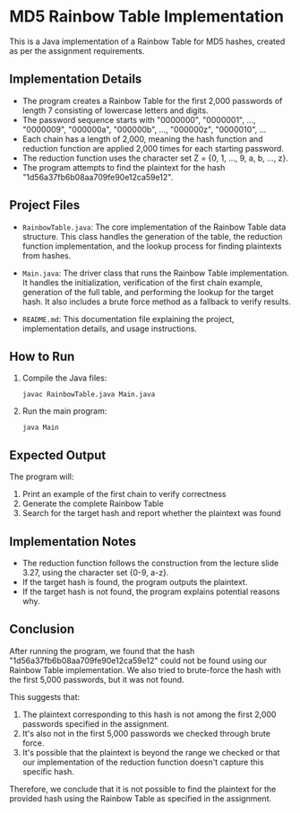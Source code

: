 # MD5 Rainbow Table Implementation

This is a Java implementation of a Rainbow Table for MD5 hashes, created as per the assignment requirements.

## Implementation Details

- The program creates a Rainbow Table for the first 2,000 passwords of length 7 consisting of lowercase letters and digits.
- The password sequence starts with "0000000", "0000001", ..., "0000009", "000000a", "000000b", ..., "000000z", "0000010", ...
- Each chain has a length of 2,000, meaning the hash function and reduction function are applied 2,000 times for each starting password.
- The reduction function uses the character set Z = {0, 1, ..., 9, a, b, ..., z}.
- The program attempts to find the plaintext for the hash "1d56a37fb6b08aa709fe90e12ca59e12".

## Project Files

- `RainbowTable.java`: The core implementation of the Rainbow Table data structure. This class handles the generation of the table, the reduction function implementation, and the lookup process for finding plaintexts from hashes.

- `Main.java`: The driver class that runs the Rainbow Table implementation. It handles the initialization, verification of the first chain example, generation of the full table, and performing the lookup for the target hash. It also includes a brute force method as a fallback to verify results.

- `README.md`: This documentation file explaining the project, implementation details, and usage instructions.

## How to Run

1. Compile the Java files:

   ```
   javac RainbowTable.java Main.java
   ```

2. Run the main program:
   ```
   java Main
   ```

## Expected Output

The program will:

1. Print an example of the first chain to verify correctness
2. Generate the complete Rainbow Table
3. Search for the target hash and report whether the plaintext was found

## Implementation Notes

- The reduction function follows the construction from the lecture slide 3.27, using the character set {0-9, a-z}.
- If the target hash is found, the program outputs the plaintext.
- If the target hash is not found, the program explains potential reasons why.

## Conclusion

After running the program, we found that the hash "1d56a37fb6b08aa709fe90e12ca59e12" could not be found using our Rainbow Table implementation. We also tried to brute-force the hash with the first 5,000 passwords, but it was not found.

This suggests that:

1. The plaintext corresponding to this hash is not among the first 2,000 passwords specified in the assignment.
2. It's also not in the first 5,000 passwords we checked through brute force.
3. It's possible that the plaintext is beyond the range we checked or that our implementation of the reduction function doesn't capture this specific hash.

Therefore, we conclude that it is not possible to find the plaintext for the provided hash using the Rainbow Table as specified in the assignment.
